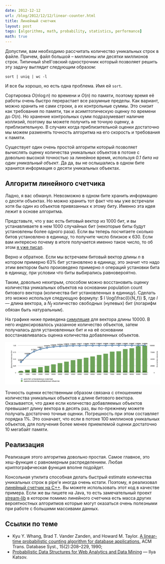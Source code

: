```yaml
---
date: 2012-12-12
url: /blog/2012/12/12/linear-counter.html
title: Линейный счетчик
layout: post
tags: [algorithms, math, probability, statistics, performance]
math: true
---
```


Допустим, вам необходимо рассчитать количество уникальных строк в файле. Причем, файл большой – миллионы или десятки миллионов строк. Типичный shell'овский однострочник который позволяет решить эту задачу выглядит следующим образом:

	sort | uniq | wc -l

И все бы хорошо, но есть одна проблема. Имя ей `sort`.

Сортировка $O(n \log n)$ по времени и $O(n)$ по памяти, поэтому время её работы очень быстро перерастает все разумные пределы. Как вариант, можно хранить не сами строки, а их контрольные суммы. Это снизит как требования по памяти, так и асимптотическую оценку по времени до $O(n)$. Но хранение контрольных сумм подразумевает наличие коллизий, поэтому вы можете получить не точную оценку, а приблизительную. В случаях когда приблизительной оценки достаточно мы можем разменять точность алгоритма на его скорость и требования к памяти.

Существует один очень простой алгоритм который позволяет вычислять оценку количества уникальных объектов в потоке с довольно высокой точностью за линейное время, используя _0.1 бита на один уникальный объект_. Да да, вы не ослышались в одном бите хранится информация о десяти уникальных объектах.

## Алгоритм линейного счетчика

Ладно, я вас обманул. Невозможно в одном бите хранить информацию о десяти объектах. Но можно хранить тот факт что мы уже встречали хотя бы один из объектов привязанных к этому биту. Именно эта идея лежит в основе алгоритма.

Представьте, что у вас есть битовый вектор из 1000 бит, и вы устанавливаете в нем 1000 случайных бит (некоторые биты будут установлены более одного раза). Если вы теперь посчитаете сколько битов установлено в единицу, то получите число близкое к 630. Если вам интересно почему в итоге получается именно такое число, то об этом [я уже писал][ref-one-in-a-million].

Верно и обратное. Если мы встречаем битовый вектор длины $n$ в котором примерно 63% бит установлено в единицу, это значит что надо этим вектором было произведено примерно $n$ операций установки бита в единицу, при условии что биты выбирались равновероятно.

Таким, довольно нехитрым, способом можно восстановить оценку количества уникальных объектов на основании population count битового вектора (количества бит установленных в единицу). Сделать это можно используя следующую формулу: $ l \log(\frac{l}{N_f}) $, где $l$ — длина вектора, а $N_f$ количество свободных (нулевых) бит (логарифм обязан быть натуральным).

На графике ниже приведена [симуляция][ref-gist] для вектора длины 10000. В него индексировалось указанное количество объектов, затем получалась доля установленных бит и на её основании восстанавливалась оценка количества добавленных объектов.

![Тестирование линейного счетчика](/images/linear-counter/fig1.png)

Точность оценки естественным образом связана с отношением количества уникальных объектов к длине битового вектора. Оказывается, что даже если количество добавляемых объектов превышает длину вектора в десять раз, вы по-прежнему можете получать достаточно точные оценки. Погрешность при этом составляет порядка 1%. Это означает, что если в потоке 100 миллионов уникальных объектов, для получения более менее приемлемой оценки достаточно 10 мегабайт памяти.

## Реализация

Реализация этого алгоритма довольно простая. Самое главное, это хеш-функция с равномерным распределением. Любая криптографическая функция вполне подойдет.

Консольная утилита способная делать быстрый estimate количества уникальных строк в pipe'е иногда очень кстати. Поэтому, я реализовал [линейный счетчик на C++][ref-github]. Вы можете использовать этот код в качестве примера. Если же вы пишете на Java, то есть замечательный проект [stream-lib][ref-stream-lib] в котором помимо линейного счетчика есть масса других вероятностных алгоритмов которые могут оказаться очень полезными при работе с большими массивами данных.

## Ссылки по теме

* Kyu Y. Whang, Brad T. Vander Zanden, and Howard M. Taylor. [A linear-time probabilistic counting algorithm for database applications.](http://dblab.kaist.ac.kr/Publication/pdf/ACM90_TODS_v15n2.pdf) ACM Trans. Database Syst., 15(2):208–229, 1990;
* [Probabilistic Data Structures for Web Analytics and Data Mining](http://highlyscalable.wordpress.com/2012/05/01/probabilistic-structures-web-analytics-data-mining/) — Ilya Katsov.

[ref-one-in-a-million]: /blog/2012/04/16/one-in-a-million.html
[ref-gist]: https://gist.github.com/4267208
[ref-github]: https://github.com/bazhenov/linear-counter
[ref-stream-lib]: https://github.com/clearspring/stream-lib
